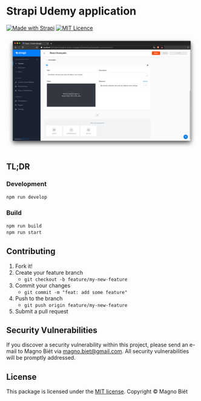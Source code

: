 # Strapi Udemy application

[![Made with Strapi](https://img.shields.io/badge/Made%20with-Strapi-8e75ff.svg)](https://strapi.io/)
[![MIT Licence](https://img.shields.io/badge/licence-MIT-blue.svg)](https://magno.mit-license.org/)

![Application screenshot](screenshot.png)

## TL;DR

### Development

```bash
npm run develop
```

### Build

```bash
npm run build
npm run start
```

## Contributing

1. Fork it!
2. Create your feature branch
   - `git checkout -b feature/my-new-feature`
3. Commit your changes
   - `git commit -m "feat: add some feature"`
4. Push to the branch
   - `git push origin feature/my-new-feature`
5. Submit a pull request

## Security Vulnerabilities

If you discover a security vulnerability within this project, please send an e-mail to Magno Biét via [magno.biet@gmail.com](mailto:magno.biet@gmail.com). All security vulnerabilities will be promptly addressed.

## License

This package is licensed under the [MIT license](https://magno.mit-license.org/2020). Copyright © Magno Biét
